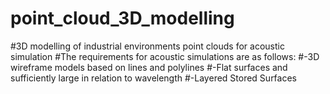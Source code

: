 # point_cloud_3D_modelling
#3D modelling of industrial environments point clouds for acoustic simulation
#The requirements for acoustic simulations are as follows:
#-3D wireframe models based on lines and polylines
#-Flat surfaces and sufficiently large in relation to wavelength
#-Layered Stored Surfaces

